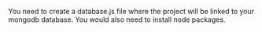 You need to create a database.js file where the project will be linked to your mongodb database.
You would also need to install node packages.
